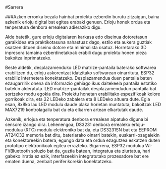 #Sarrera

###Azken erronka bezala hainbat proiektu ezberdin burutu zitzaigun, baina azkenik erloju digital bat egitea erabaki genuen. Erloju honek ordua eta tenperatura denbora errealean adieraziko digu.

Alde batetik, gure erloju digitalaren karkasa edo diseinua dotoretasun garaikidea eta praktikotasuna nahastuaz dago, estilo eta aukera guztiak osatzen dituen diseinu dotore eta minimalista osatuz. Horretarako 3D inpresora tamaina ezberdinetakoak erabili dugu proiektu honen pieza bakoitza inprimatzeko.

Beste aldetik, desplazamenduko LED matrize-pantaila baterako softwarea erabiltzen du, erloju askorentzat idatzitako softwarean oinarrituta, ESP32 erabiliz Internetera konektatzeko. Desplazamendua duen pantaila baten ezaugarririk onena da informazio gehiago ikus daitekeela pantaila estatiko batekin alderatuta.  LED matrize-pantailak desplazamendudun pantaila bat sortzeko modu egokia dira. Proiektu honetan erabilitako espezifikoak kolore gorrikoak dira, eta 32 LEDeko zabalera eta 8 LEDeko altuera dute. Egia esan, 8x8ko lau LED modulu daude plaka horietan muntatuta, bakoitzak LED MAX7219 kontrolagailu bat du eta elkarren artean elkartutak daude.  

Azkenik, erlojua eta tenperatura denbora errealean aipatuko diguna bi sensore izango dira. Lehenengoa, DS3231 denbora errealeko erloju-modulua (RTC) modulu elektroniko bat da, eta DS3231SN bat eta EEPROM AT24C32 memoria bat ditu, bateriarako oinarri batekin, euskarri-osagaiekin eta konektoreekin batera, egungo data eta ordua ezagutzea eskatzen duten prototipo elektronikoak egitea errazteko. Bigarrena, ESP32 modulua Wi-Fi/Bluetooth soluzio bat da, guztia batean, integratua eta ziurtatua, hari gabeko irratia ez ezik, interfazeekin integratutako prozesadore bat ere ematen duena, zenbait periferikorekin konektatzeko.
